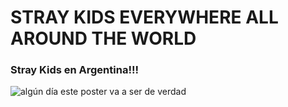 # STRAY KIDS EVERYWHERE ALL AROUND THE WORLD
### Stray Kids en Argentina!!!

![algún día este poster va a ser de verdad](https://www.peticiones.ar/uploads/images/GgLTHNiW8AARTbG.jpeg)
